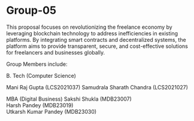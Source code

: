 # Group-05
This proposal focuses on revolutionizing the freelance economy by leveraging blockchain technology to address inefficiencies in existing platforms. By integrating smart contracts and decentralized systems, the platform aims to provide transparent, secure, and cost-effective solutions for freelancers and businesses globally.

Group Members include:

B. Tech (Computer Science)

Mani Raj Gupta (LCS2021037)
Samudrala Sharath Chandra (LCS2021027)

MBA (Digital Business)
Sakshi Shukla (MDB23007)                     
Harsh Pandey (MDB23019)                  
Utkarsh Kumar Pandey (MDB23030)
